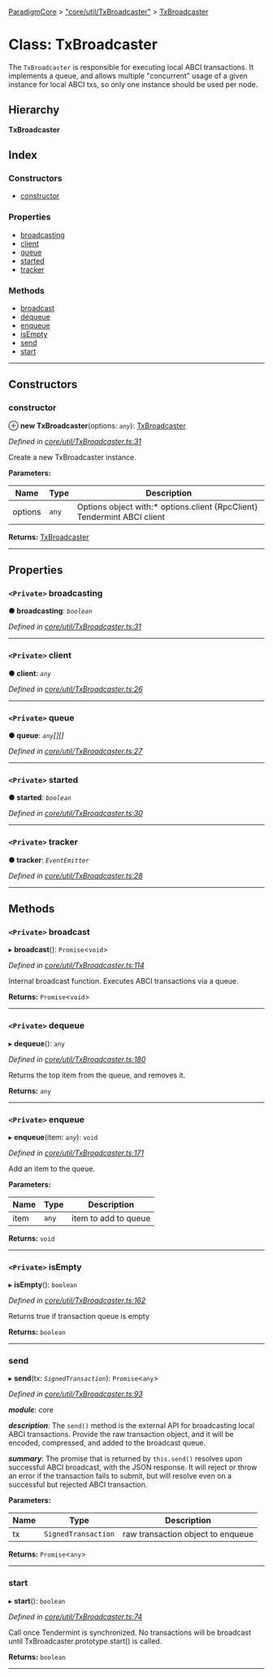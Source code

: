[ParadigmCore](../README.md) > ["core/util/TxBroadcaster"](../modules/_core_util_txbroadcaster_.md) > [TxBroadcaster](../classes/_core_util_txbroadcaster_.txbroadcaster.md)

# Class: TxBroadcaster

The `TxBroadcaster` is responsible for executing local ABCI transactions. It implements a queue, and allows multiple "concurrent" usage of a given instance for local ABCI txs, so only one instance should be used per node.

## Hierarchy

**TxBroadcaster**

## Index

### Constructors

* [constructor](_core_util_txbroadcaster_.txbroadcaster.md#constructor)

### Properties

* [broadcasting](_core_util_txbroadcaster_.txbroadcaster.md#broadcasting)
* [client](_core_util_txbroadcaster_.txbroadcaster.md#client)
* [queue](_core_util_txbroadcaster_.txbroadcaster.md#queue)
* [started](_core_util_txbroadcaster_.txbroadcaster.md#started)
* [tracker](_core_util_txbroadcaster_.txbroadcaster.md#tracker)

### Methods

* [broadcast](_core_util_txbroadcaster_.txbroadcaster.md#broadcast)
* [dequeue](_core_util_txbroadcaster_.txbroadcaster.md#dequeue)
* [enqueue](_core_util_txbroadcaster_.txbroadcaster.md#enqueue)
* [isEmpty](_core_util_txbroadcaster_.txbroadcaster.md#isempty)
* [send](_core_util_txbroadcaster_.txbroadcaster.md#send)
* [start](_core_util_txbroadcaster_.txbroadcaster.md#start)

---

## Constructors

<a id="constructor"></a>

###  constructor

⊕ **new TxBroadcaster**(options: *`any`*): [TxBroadcaster](_core_util_txbroadcaster_.txbroadcaster.md)

*Defined in [core/util/TxBroadcaster.ts:31](https://github.com/paradigmfoundation/paradigmcore/blob/24132f3/src/core/util/TxBroadcaster.ts#L31)*

Create a new TxBroadcaster instance.

**Parameters:**

| Name | Type | Description |
| ------ | ------ | ------ |
| options | `any` |  Options object with:*   options.client {RpcClient} Tendermint ABCI client |

**Returns:** [TxBroadcaster](_core_util_txbroadcaster_.txbroadcaster.md)

___

## Properties

<a id="broadcasting"></a>

### `<Private>` broadcasting

**● broadcasting**: *`boolean`*

*Defined in [core/util/TxBroadcaster.ts:31](https://github.com/paradigmfoundation/paradigmcore/blob/24132f3/src/core/util/TxBroadcaster.ts#L31)*

___
<a id="client"></a>

### `<Private>` client

**● client**: *`any`*

*Defined in [core/util/TxBroadcaster.ts:26](https://github.com/paradigmfoundation/paradigmcore/blob/24132f3/src/core/util/TxBroadcaster.ts#L26)*

___
<a id="queue"></a>

### `<Private>` queue

**● queue**: *`any`[][]*

*Defined in [core/util/TxBroadcaster.ts:27](https://github.com/paradigmfoundation/paradigmcore/blob/24132f3/src/core/util/TxBroadcaster.ts#L27)*

___
<a id="started"></a>

### `<Private>` started

**● started**: *`boolean`*

*Defined in [core/util/TxBroadcaster.ts:30](https://github.com/paradigmfoundation/paradigmcore/blob/24132f3/src/core/util/TxBroadcaster.ts#L30)*

___
<a id="tracker"></a>

### `<Private>` tracker

**● tracker**: *`EventEmitter`*

*Defined in [core/util/TxBroadcaster.ts:28](https://github.com/paradigmfoundation/paradigmcore/blob/24132f3/src/core/util/TxBroadcaster.ts#L28)*

___

## Methods

<a id="broadcast"></a>

### `<Private>` broadcast

▸ **broadcast**(): `Promise`<`void`>

*Defined in [core/util/TxBroadcaster.ts:114](https://github.com/paradigmfoundation/paradigmcore/blob/24132f3/src/core/util/TxBroadcaster.ts#L114)*

Internal broadcast function. Executes ABCI transactions via a queue.

**Returns:** `Promise`<`void`>

___
<a id="dequeue"></a>

### `<Private>` dequeue

▸ **dequeue**(): `any`

*Defined in [core/util/TxBroadcaster.ts:180](https://github.com/paradigmfoundation/paradigmcore/blob/24132f3/src/core/util/TxBroadcaster.ts#L180)*

Returns the top item from the queue, and removes it.

**Returns:** `any`

___
<a id="enqueue"></a>

### `<Private>` enqueue

▸ **enqueue**(item: *`any`*): `void`

*Defined in [core/util/TxBroadcaster.ts:171](https://github.com/paradigmfoundation/paradigmcore/blob/24132f3/src/core/util/TxBroadcaster.ts#L171)*

Add an item to the queue.

**Parameters:**

| Name | Type | Description |
| ------ | ------ | ------ |
| item | `any` |  item to add to queue |

**Returns:** `void`

___
<a id="isempty"></a>

### `<Private>` isEmpty

▸ **isEmpty**(): `boolean`

*Defined in [core/util/TxBroadcaster.ts:162](https://github.com/paradigmfoundation/paradigmcore/blob/24132f3/src/core/util/TxBroadcaster.ts#L162)*

Returns true if transaction queue is empty

**Returns:** `boolean`

___
<a id="send"></a>

###  send

▸ **send**(tx: *`SignedTransaction`*): `Promise`<`any`>

*Defined in [core/util/TxBroadcaster.ts:93](https://github.com/paradigmfoundation/paradigmcore/blob/24132f3/src/core/util/TxBroadcaster.ts#L93)*

*__module__*: core

*__description__*: The `send()` method is the external API for broadcasting local ABCI transactions. Provide the raw transaction object, and it will be encoded, compressed, and added to the broadcast queue.

*__summary__*: The promise that is returned by `this.send()` resolves upon successful ABCI broadcast, with the JSON response. It will reject or throw an error if the transaction fails to submit, but will resolve even on a successful but rejected ABCI transaction.

**Parameters:**

| Name | Type | Description |
| ------ | ------ | ------ |
| tx | `SignedTransaction` |  raw transaction object to enqueue |

**Returns:** `Promise`<`any`>

___
<a id="start"></a>

###  start

▸ **start**(): `boolean`

*Defined in [core/util/TxBroadcaster.ts:74](https://github.com/paradigmfoundation/paradigmcore/blob/24132f3/src/core/util/TxBroadcaster.ts#L74)*

Call once Tendermint is synchronized. No transactions will be broadcast until TxBroadcaster.prototype.start() is called.

**Returns:** `boolean`

___

